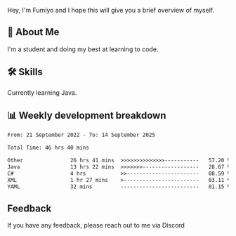 
Hey, I'm Fumiyo and I hope this will give you a brief overview of myself.


## 🚀 About Me
I'm a student and doing my best at learning to code.


## 🛠 Skills

Currently learning Java.


## 📊 Weekly development breakdown
<!--START_SECTION:waka-->

```txt
From: 21 September 2022 - To: 14 September 2025

Total Time: 46 hrs 40 mins

Other               26 hrs 41 mins  >>>>>>>>>>>>>>-----------   57.20 %
Java                13 hrs 22 mins  >>>>>>>------------------   28.67 %
C#                  4 hrs           >>-----------------------   08.59 %
XML                 1 hr 27 mins    >------------------------   03.11 %
YAML                32 mins         -------------------------   01.15 %
```

<!--END_SECTION:waka-->


## Feedback

If you have any feedback, please reach out to me via Discord
